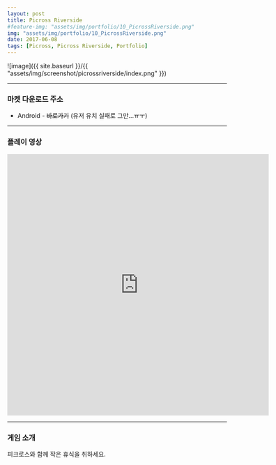 ```yaml
---
layout: post
title: Picross Riverside
#feature-img: "assets/img/portfolio/10_PicrossRiverside.png"
img: "assets/img/portfolio/10_PicrossRiverside.png"
date: 2017-06-08
tags: [Picross, Picross Riverside, Portfolio]
---
```


![image]({{ site.baseurl }}/{{ "assets/img/screenshot/picrossriverside/index.png" }}) 

---

### 마켓 다운로드 주소

* Android - ~~바로가기~~ (유저 유치 실패로 그만...ㅠㅜ)

---

### 플레이 영상

<center><iframe width="600" height="600" src="https://www.youtube.com/embed/RZoqgJXCbQQ" frameborder="0" allowfullscreen></iframe></center>

---

### 게임 소개

피크로스와 함께 작은 휴식을 취하세요.



